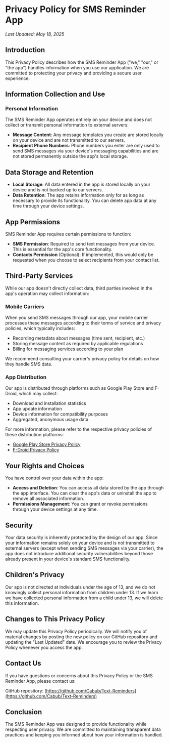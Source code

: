 # Privacy Policy for SMS Reminder App

*Last Updated: May 18, 2025*

## Introduction

This Privacy Policy describes how the SMS Reminder App ("we," "our," or "the app") handles information when you use our application. We are committed to protecting your privacy and providing a secure user experience.

## Information Collection and Use

### Personal Information

The SMS Reminder App operates entirely on your device and does not collect or transmit personal information to external servers:

- **Message Content**: Any message templates you create are stored locally on your device and are not transmitted to our servers.
- **Recipient Phone Numbers**: Phone numbers you enter are only used to send SMS messages via your device's messaging capabilities and are not stored permanently outside the app's local storage.

## Data Storage and Retention

- **Local Storage**: All data entered in the app is stored locally on your device and is not backed up to our servers.
- **Data Retention**: The app retains information only for as long as necessary to provide its functionality. You can delete app data at any time through your device settings.

## App Permissions

SMS Reminder App requires certain permissions to function:

- **SMS Permission**: Required to send text messages from your device. This is essential for the app's core functionality.
- **Contacts Permission** (Optional): If implemented, this would only be requested when you choose to select recipients from your contact list.

## Third-Party Services

While our app doesn't directly collect data, third parties involved in the app's operation may collect information:

### Mobile Carriers

When you send SMS messages through our app, your mobile carrier processes these messages according to their terms of service and privacy policies, which typically includes:

- Recording metadata about messages (time sent, recipient, etc.)
- Storing message content as required by applicable regulations
- Billing for messaging services according to your plan

We recommend consulting your carrier's privacy policy for details on how they handle SMS data.

### App Distribution

Our app is distributed through platforms such as Google Play Store and F-Droid, which may collect:

- Download and installation statistics
- App update information
- Device information for compatibility purposes
- Aggregated, anonymous usage data

For more information, please refer to the respective privacy policies of these distribution platforms:
- [Google Play Store Privacy Policy](https://policies.google.com/privacy)
- [F-Droid Privacy Policy](https://f-droid.org/en/docs/Privacy_Policy/)

## Your Rights and Choices

You have control over your data within the app:

- **Access and Deletion**: You can access all data stored by the app through the app interface. You can clear the app's data or uninstall the app to remove all associated information.
- **Permissions Management**: You can grant or revoke permissions through your device settings at any time.

## Security

Your data security is inherently protected by the design of our app. Since your information remains solely on your device and is not transmitted to external servers (except when sending SMS messages via your carrier), the app does not introduce additional security vulnerabilities beyond those already present in your device's standard SMS functionality.

## Children's Privacy

Our app is not directed at individuals under the age of 13, and we do not knowingly collect personal information from children under 13. If we learn we have collected personal information from a child under 13, we will delete this information.

## Changes to This Privacy Policy

We may update this Privacy Policy periodically. We will notify you of material changes by posting the new policy on our GitHub repository and updating the "Last Updated" date. We encourage you to review the Privacy Policy whenever you access the app.

## Contact Us

If you have questions or concerns about this Privacy Policy or the SMS Reminder App, please contact us:

GitHub repository: [https://github.com/Cabub/Text-Reminders](https://github.com/Cabub/Text-Reminders)

## Conclusion

The SMS Reminder App was designed to provide functionality while respecting user privacy. We are committed to maintaining transparent data practices and keeping you informed about how your information is handled.

            
